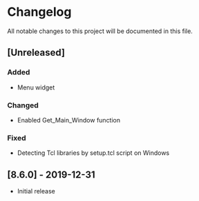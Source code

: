 # Changelog
All notable changes to this project will be documented in this file.

## [Unreleased]

### Added
- Menu widget

### Changed
- Enabled Get\_Main\_Window function

### Fixed
- Detecting Tcl libraries by setup.tcl script on Windows

## [8.6.0] - 2019-12-31
- Initial release
